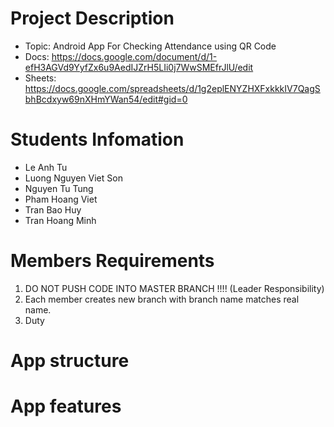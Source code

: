 Project Description
=====================================================

- Topic: Android App For Checking Attendance using QR Code
- Docs: https://docs.google.com/document/d/1-efH3AGVd9YyfZx6u9AedIJZrH5LIi0j7WwSMEfrJlU/edit
- Sheets: https://docs.google.com/spreadsheets/d/1g2eplENYZHXFxkkkIV7QagSbhBcdxyw69nXHmYWan54/edit#gid=0


Students Infomation
=======================

* Le Anh Tu
* Luong Nguyen Viet Son
* Nguyen Tu Tung
* Pham Hoang Viet
* Tran Bao Huy
* Tran Hoang Minh




Members Requirements
=======================

1. DO NOT PUSH CODE INTO MASTER BRANCH !!!! (Leader Responsibility)
2. Each member creates new branch with branch name matches real name.
3. Duty



App structure
=======================




App features
=======================

